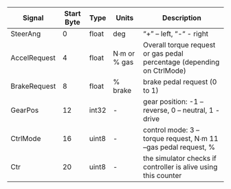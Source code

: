 |    Signal          |    Start Byte    |    Type     |    Units           |    Description                                                                 |
|--------------------|------------------|-------------|--------------------|--------------------------------------------------------------------------------|
|    SteerAng        |    0             |    float    |    deg             |    “+” – left, “-“ - right                                                     |
|    AccelRequest    |    4             |    float    |    N∙m or % gas    |    Overall torque request or gas pedal percentage   (depending on CtrlMode)    |
|    BrakeRequest    |    8             |    float    |    % brake         |    brake pedal request (0 to 1)                                                |
|    GearPos         |    12            |    int32    |    -               |    gear position: -1 – reverse,    0 – neutral, 1 - drive                      |
|    CtrlMode        |    16            |    uint8    |    -               |    control mode:   3 – torque request, N∙m   11 –gas pedal request, %          |
|    Ctr             |    20            |    uint8    |    -               |    the simulator checks if controller is alive using   this counter            |
